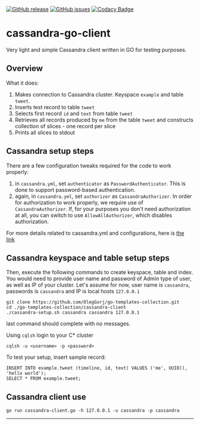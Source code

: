 [![GitHub release](https://img.shields.io/github/release/OlegGorj/go-templates-collection.svg)](https://github.com/OlegGorj/go-templates-collection/releases)
[![GitHub issues](https://img.shields.io/github/issues/OlegGorj/go-templates-collection.svg)](https://github.com/OlegGorj/go-templates-collection/issues)
[![Codacy Badge](https://api.codacy.com/project/badge/Grade/1818748c6ba745ce97bb43ab6dbbfd2c)](https://www.codacy.com/app/oleggorj/go-templates-collection?utm_source=github.com&amp;utm_medium=referral&amp;utm_content=OlegGorj/go-templates-collection&amp;utm_campaign=Badge_Grade)

# cassandra-go-client

Very light and simple Cassandra client written in GO for testing purposes.

## Overview

What it does:

1. Makes connection to Cassandra cluster. Keyspace `example` and table `tweet`.
2. Inserts test record to table `tweet`
3. Selects first record `id` and `text` from table `tweet`
4. Retrieves all records produced by `me` from the table `tweet` and constructs collection of slices - one record per slice
5. Prints all slices to stdout


## Cassandra setup steps

There are a few configuration tweaks required for the code to work properly:

1. in `cassandra.yml`, set `authenticator` as `PasswordAuthenticator`. This is done to support password-based authentication.
2. again, in `cassandra.yml`, set `authorizer` as `CassandraAuthorizer`. In order for authorization to work properly, we require use of `CassandraAuthorizer`. If, for your purposes you don't need authorization at all, you can switch to use `AllowAllAuthorizer`, which disables authorization.

For more details related to cassandra.yml and configurations, here is [the link](https://docs.datastax.com/en/cassandra/3.0/cassandra/configuration/configCassandra_yaml.html)


## Cassandra keyspace and table setup steps


Then, execute the following commands to create keyspace, table and index.
You would need to provide user name and password of Admin type of user, as well as IP of your cluster.
Let's assume for now, user name is `cassandra`, passwords is `cassandra` and IP is local hosts `127.0.0.1`

```
git clone https://github.com/OlegGorj/go-templates-collection.git
cd ./go-templates-collection/cassandra-client
./cassandra-setup.sh cassandra cassandra 127.0.0.1
```
last command should complete with no messages.


Using `cqlsh` login to your C* cluster

```
cqlsh -u <username> -p <password>
```

To test your setup, insert sample record:

```
INSERT INTO example.tweet (timeline, id, text) VALUES ('me', UUID(), 'hello world');
SELECT * FROM example.tweet;
```

## Cassandra client use

```
go run cassandra-client.go -h 127.0.0.1 -u cassandra -p cassandra
```


---
